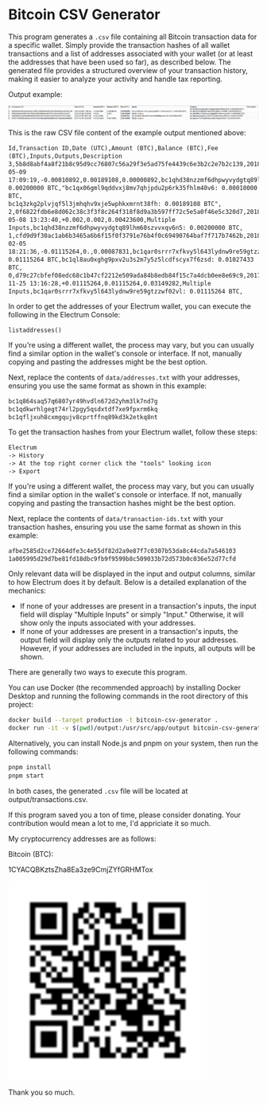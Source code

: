 # Bitcoin CSV Generator

This program generates a `.csv` file containing all Bitcoin transaction data for a specific wallet. Simply provide the transaction hashes of all wallet transactions and a list of addresses associated with your wallet (or at least the addresses that have been used so far), as described below. The generated file provides a structured overview of your transaction history, making it easier to analyze your activity and handle tax reporting.

Output example:

![Example CSV](assets/example-csv.png)

This is the raw CSV file content of the example output mentioned above:

```
Id,Transaction ID,Date (UTC),Amount (BTC),Balance (BTC),Fee (BTC),Inputs,Outputs,Description
3,5b8d8abf4a8f21b8c95d9cc76807c56a29f3e5ad75fe4439c6e3b2c2e7b2c139,2018-05-09 17:09:19,-0.00010892,0.00189108,0.00000892,bc1qhd38nzzmf6dhpwyvydgtq89lhm60szvvxqv6n5: 0.00200000 BTC,"bc1qx06gml9qddvxj8mv7qhjpdu2p6rk35fhlm40v6: 0.00010000 BTC,
bc1q3zkg2plvjqf5l3jmhqhv9xje5wphkxmrnt38fh: 0.00189108 BTC",
2,0f6822fdb6e8d062c38c3f3f8c264f318f8d9a3b597ff72c5e5a0f46e5c320d7,2018-05-08 13:23:40,+0.002,0.002,0.00423600,Multiple Inputs,bc1qhd38nzzmf6dhpwyvydgtq89lhm60szvvxqv6n5: 0.00200000 BTC,
1,cfd9d9f30ac1ab6b3465a6b6f15f0f3791e76b4f0c69490764baf7f717b7462b,2018-02-05 18:21:36,-0.01115264,0.,0.00087831,bc1qar0srrr7xfkvy5l643lydnw9re59gtzzwf02vl: 0.01115264 BTC,bc1ql8au0xghg9pxv2u3s2m7y5z5lcdfscyx7f6zsd: 0.01027433 BTC,
0,d79c27cbfef08edc68c1b47cf2212e509ada84b8edb84f15c7a4dcb0ee8e69c9,2017-11-25 13:16:28,+0.01115264,0.01115264,0.03149282,Multiple Inputs,bc1qar0srrr7xfkvy5l643lydnw9re59gtzzwf02vl: 0.01115264 BTC,
```

In order to get the addresses of your Electrum wallet, you can execute the following in the Electrum Console:

```
listaddresses()
```

If you're using a different wallet, the process may vary, but you can usually find a similar option in the wallet's console or interface. If not, manually copying and pasting the addresses might be the best option.

Next, replace the contents of `data/addresses.txt` with your addresses, ensuring you use the same format as shown in this example:

```
bc1q864saq57q6807yr49hvdln672d2yhm3lk7nd7g
bc1qdkwrhlgegt74rl2pgy5qsdxtdf7xe9fpxrm6kq
bc1qfljxuh8cxmgqujv8cprtffnq89kd3k2etkq8nt
```

To get the transaction hashes from your Electrum wallet, follow these steps:

```
Electrum
-> History
-> At the top right corner click the "tools" looking icon
-> Export
```

If you're using a different wallet, the process may vary, but you can usually find a similar option in the wallet's console or interface. If not, manually copying and pasting the transaction hashes might be the best option.

Next, replace the contents of `data/transaction-ids.txt` with your transaction hashes, ensuring you use the same format as shown in this example:

```
afbe2585d2ce72664dfe3c4e55df82d2a9e87f7c0307b53da8c44cda7a546103
1a005995d29d7be81fd18dbc9fb9f9599b8c509033b72d573b0c036e52d77cfd
```

Only relevant data will be displayed in the input and output columns, similar to how Electrum does it by default. Below is a detailed explanation of the mechanics:

- If none of your addresses are present in a transaction's inputs, the input field will display "Multiple Inputs" or simply "Input." Otherwise, it will show only the inputs associated with your addresses.
- If none of your addresses are present in a transaction's inputs, the output field will display only the outputs related to your addresses. However, if your addresses are included in the inputs, all outputs will be shown.

There are generally two ways to execute this program.

You can use Docker (the recommended approach) by installing Docker Desktop and running the following commands in the root directory of this project:

```bash
docker build --target production -t bitcoin-csv-generator .
docker run -it -v $(pwd)/output:/usr/src/app/output bitcoin-csv-generator
```

Alternatively, you can install Node.js and pnpm on your system, then run the following commands:

```bash
pnpm install
pnpm start
```

In both cases, the generated `.csv` file will be located at output/transactions.csv.

If this program saved you a ton of time, please consider donating. Your contribution would mean a lot to me, I'd appriciate it so much.

My cryptocurrency addresses are as follows:

Bitcoin (BTC):

1CYACQBKztsZha8Ea3ze9CmjZYfGRHMTox

<img src="assets/donation-qrcode-bitcoin.svg" alt="Bitcoin QR Code" width="400" height="400"/>

Thank you so much.
